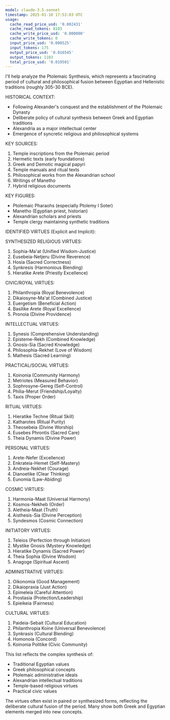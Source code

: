 ```yaml
---
model: claude-3.5-sonnet
timestamp: 2025-01-10 17:53:03 UTC
usage:
  cache_read_price_usd: '0.002431'
  cache_read_tokens: 8103
  cache_write_price_usd: '0.000000'
  cache_write_tokens: 0
  input_price_usd: '0.000525'
  input_tokens: 175
  output_price_usd: '0.016545'
  output_tokens: 1103
  total_price_usd: '0.019501'
---
```


I'll help analyze the Ptolemaic Synthesis, which represents a fascinating period of cultural and philosophical fusion between Egyptian and Hellenistic traditions (roughly 305-30 BCE).

HISTORICAL CONTEXT:
- Following Alexander's conquest and the establishment of the Ptolemaic Dynasty
- Deliberate policy of cultural synthesis between Greek and Egyptian traditions
- Alexandria as a major intellectual center
- Emergence of syncretic religious and philosophical systems

KEY SOURCES:
1. Temple inscriptions from the Ptolemaic period
2. Hermetic texts (early foundations)
3. Greek and Demotic magical papyri
4. Temple manuals and ritual texts
5. Philosophical works from the Alexandrian school
6. Writings of Manetho
7. Hybrid religious documents

KEY FIGURES:
- Ptolemaic Pharaohs (especially Ptolemy I Soter)
- Manetho (Egyptian priest, historian)
- Alexandrian scholars and priests
- Temple clergy maintaining synthetic traditions

IDENTIFIED VIRTUES (Explicit and Implicit):

SYNTHESIZED RELIGIOUS VIRTUES:
1. Sophia-Ma'at (Unified Wisdom-Justice)
2. Eusebeia-Netjeru (Divine Reverence)
3. Hosia (Sacred Correctness)
4. Synkresis (Harmonious Blending)
5. Hieratike Arete (Priestly Excellence)

CIVIC/ROYAL VIRTUES:
1. Philanthropia (Royal Benevolence)
2. Dikaiosyne-Ma'at (Combined Justice)
3. Euergetism (Beneficial Action)
4. Basilike Arete (Royal Excellence)
5. Pronoia (Divine Providence)

INTELLECTUAL VIRTUES:
1. Synesis (Comprehensive Understanding)
2. Episteme-Rekh (Combined Knowledge)
3. Gnosis-Sia (Sacred Knowledge)
4. Philosophia-Rekhet (Love of Wisdom)
5. Mathesis (Sacred Learning)

PRACTICAL/SOCIAL VIRTUES:
1. Koinonia (Community Harmony)
2. Metriotes (Measured Behavior)
3. Sophrosyne-Gereg (Self-Control)
4. Philia-Merut (Friendship/Loyalty)
5. Taxis (Proper Order)

RITUAL VIRTUES:
1. Hieratike Techne (Ritual Skill)
2. Katharotes (Ritual Purity)
3. Theosebeia (Divine Worship)
4. Eusebes Phrontis (Sacred Care)
5. Theia Dynamis (Divine Power)

PERSONAL VIRTUES:
1. Arete-Nefer (Excellence)
2. Enkrateia-Hemet (Self-Mastery)
3. Andreia-Nekhet (Courage)
4. Dianoetike (Clear Thinking)
5. Eunomia (Law-Abiding)

COSMIC VIRTUES:
1. Harmonia-Maat (Universal Harmony)
2. Kosmos-Nekheb (Order)
3. Aletheia-Maat (Truth)
4. Aisthesis-Sia (Divine Perception)
5. Syndesmos (Cosmic Connection)

INITIATORY VIRTUES:
1. Teleios (Perfection through Initiation)
2. Mystike Gnosis (Mystery Knowledge)
3. Hieratike Dynamis (Sacred Power)
4. Theia Sophia (Divine Wisdom)
5. Anagoge (Spiritual Ascent)

ADMINISTRATIVE VIRTUES:
1. Oikonomia (Good Management)
2. Dikaiopraxia (Just Action)
3. Epimeleia (Careful Attention)
4. Prostasia (Protection/Leadership)
5. Epieikeia (Fairness)

CULTURAL VIRTUES:
1. Paideia-Sebait (Cultural Education)
2. Philanthropia Koine (Universal Benevolence)
3. Synkrasis (Cultural Blending)
4. Homonoia (Concord)
5. Koinonia Politike (Civic Community)

This list reflects the complex synthesis of:
- Traditional Egyptian values
- Greek philosophical concepts
- Ptolemaic administrative ideals
- Alexandrian intellectual traditions
- Temple-based religious virtues
- Practical civic values

The virtues often exist in paired or synthesized forms, reflecting the deliberate cultural fusion of the period. Many show both Greek and Egyptian elements merged into new concepts.